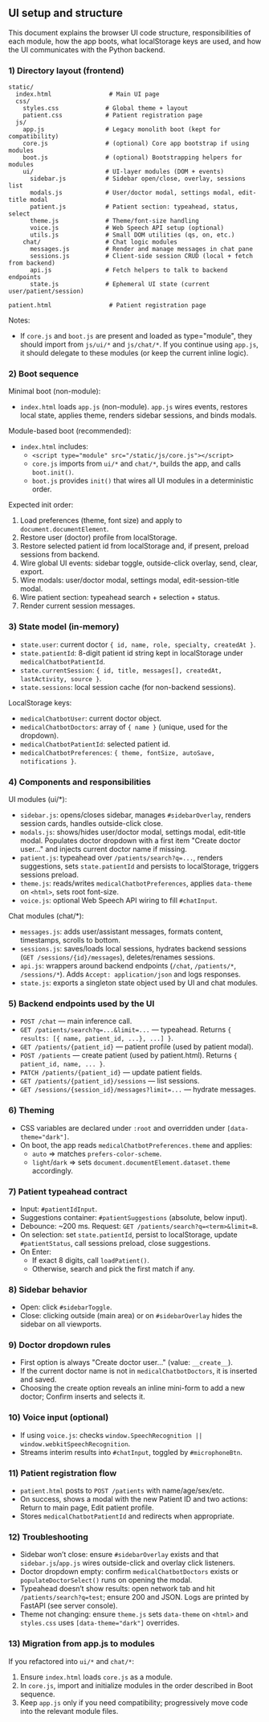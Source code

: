 ## UI setup and structure

This document explains the browser UI code structure, responsibilities of each module, how the app boots, what localStorage keys are used, and how the UI communicates with the Python backend.

### 1) Directory layout (frontend)

```
static/
  index.html                # Main UI page
  css/
    styles.css             # Global theme + layout
    patient.css            # Patient registration page
  js/
    app.js                 # Legacy monolith boot (kept for compatibility)
    core.js                # (optional) Core app bootstrap if using modules
    boot.js                # (optional) Bootstrapping helpers for modules
    ui/                    # UI-layer modules (DOM + events)
      sidebar.js           # Sidebar open/close, overlay, sessions list
      modals.js            # User/doctor modal, settings modal, edit-title modal
      patient.js           # Patient section: typeahead, status, select
      theme.js             # Theme/font-size handling
      voice.js             # Web Speech API setup (optional)
      utils.js             # Small DOM utilities (qs, on, etc.)
    chat/                  # Chat logic modules
      messages.js          # Render and manage messages in chat pane
      sessions.js          # Client-side session CRUD (local + fetch from backend)
      api.js               # Fetch helpers to talk to backend endpoints
      state.js             # Ephemeral UI state (current user/patient/session)

patient.html                # Patient registration page
```

Notes:
- If `core.js` and `boot.js` are present and loaded as type="module", they should import from `js/ui/*` and `js/chat/*`. If you continue using `app.js`, it should delegate to these modules (or keep the current inline logic).

### 2) Boot sequence

Minimal boot (non-module):
- `index.html` loads `app.js` (non-module). `app.js` wires events, restores local state, applies theme, renders sidebar sessions, and binds modals.

Module-based boot (recommended):
- `index.html` includes:
  - `<script type="module" src="/static/js/core.js"></script>`
  - `core.js` imports from `ui/*` and `chat/*`, builds the app, and calls `boot.init()`.
  - `boot.js` provides `init()` that wires all UI modules in a deterministic order.

Expected init order:
1. Load preferences (theme, font size) and apply to `document.documentElement`.
2. Restore user (doctor) profile from localStorage.
3. Restore selected patient id from localStorage and, if present, preload sessions from backend.
4. Wire global UI events: sidebar toggle, outside-click overlay, send, clear, export.
5. Wire modals: user/doctor modal, settings modal, edit-session-title modal.
6. Wire patient section: typeahead search + selection + status.
7. Render current session messages.

### 3) State model (in-memory)

- `state.user`: current doctor `{ id, name, role, specialty, createdAt }`.
- `state.patientId`: 8-digit patient id string kept in localStorage under `medicalChatbotPatientId`.
- `state.currentSession`: `{ id, title, messages[], createdAt, lastActivity, source }`.
- `state.sessions`: local session cache (for non-backend sessions).

LocalStorage keys:
- `medicalChatbotUser`: current doctor object.
- `medicalChatbotDoctors`: array of `{ name }` (unique, used for the dropdown).
- `medicalChatbotPatientId`: selected patient id.
- `medicalChatbotPreferences`: `{ theme, fontSize, autoSave, notifications }`.

### 4) Components and responsibilities

UI modules (ui/*):
- `sidebar.js`: opens/closes sidebar, manages `#sidebarOverlay`, renders session cards, handles outside-click close.
- `modals.js`: shows/hides user/doctor modal, settings modal, edit-title modal. Populates doctor dropdown with a first item "Create doctor user..." and injects current doctor name if missing.
- `patient.js`: typeahead over `/patients/search?q=...`, renders suggestions, sets `state.patientId` and persists to localStorage, triggers sessions preload.
- `theme.js`: reads/writes `medicalChatbotPreferences`, applies `data-theme` on `<html>`, sets root font-size.
- `voice.js`: optional Web Speech API wiring to fill `#chatInput`.

Chat modules (chat/*):
- `messages.js`: adds user/assistant messages, formats content, timestamps, scrolls to bottom.
- `sessions.js`: saves/loads local sessions, hydrates backend sessions (`GET /sessions/{id}/messages`), deletes/renames sessions.
- `api.js`: wrappers around backend endpoints (`/chat`, `/patients/*`, `/sessions/*`). Adds `Accept: application/json` and logs responses.
- `state.js`: exports a singleton state object used by UI and chat modules.

### 5) Backend endpoints used by the UI

- `POST /chat` — main inference call.
- `GET /patients/search?q=...&limit=...` — typeahead. Returns `{ results: [{ name, patient_id, ...}, ...] }`.
- `GET /patients/{patient_id}` — patient profile (used by patient modal).
- `POST /patients` — create patient (used by patient.html). Returns `{ patient_id, name, ... }`.
- `PATCH /patients/{patient_id}` — update patient fields.
- `GET /patients/{patient_id}/sessions` — list sessions.
- `GET /sessions/{session_id}/messages?limit=...` — hydrate messages.

### 6) Theming

- CSS variables are declared under `:root` and overridden under `[data-theme="dark"]`.
- On boot, the app reads `medicalChatbotPreferences.theme` and applies:
  - `auto` => matches `prefers-color-scheme`.
  - `light`/`dark` => sets `document.documentElement.dataset.theme` accordingly.

### 7) Patient typeahead contract

- Input: `#patientIdInput`.
- Suggestions container: `#patientSuggestions` (absolute, below input).
- Debounce: ~200 ms. Request: `GET /patients/search?q=<term>&limit=8`.
- On selection: set `state.patientId`, persist to localStorage, update `#patientStatus`, call sessions preload, close suggestions.
- On Enter:
  - If exact 8 digits, call `loadPatient()`.
  - Otherwise, search and pick the first match if any.

### 8) Sidebar behavior

- Open: click `#sidebarToggle`.
- Close: clicking outside (main area) or on `#sidebarOverlay` hides the sidebar on all viewports.

### 9) Doctor dropdown rules

- First option is always "Create doctor user..." (value: `__create__`).
- If the current doctor name is not in `medicalChatbotDoctors`, it is inserted and saved.
- Choosing the create option reveals an inline mini-form to add a new doctor; Confirm inserts and selects it.

### 10) Voice input (optional)

- If using `voice.js`: checks `window.SpeechRecognition || window.webkitSpeechRecognition`.
- Streams interim results into `#chatInput`, toggled by `#microphoneBtn`.

### 11) Patient registration flow

- `patient.html` posts to `POST /patients` with name/age/sex/etc.
- On success, shows a modal with the new Patient ID and two actions: Return to main page, Edit patient profile.
- Stores `medicalChatbotPatientId` and redirects when appropriate.

### 12) Troubleshooting

- Sidebar won’t close: ensure `#sidebarOverlay` exists and that `sidebar.js`/`app.js` wires outside-click and overlay click listeners.
- Doctor dropdown empty: confirm `medicalChatbotDoctors` exists or `populateDoctorSelect()` runs on opening the modal.
- Typeahead doesn’t show results: open network tab and hit `/patients/search?q=test`; ensure 200 and JSON. Logs are printed by FastAPI (see server console).
- Theme not changing: ensure `theme.js` sets `data-theme` on `<html>` and `styles.css` uses `[data-theme="dark"]` overrides.

### 13) Migration from app.js to modules

If you refactored into `ui/*` and `chat/*`:
1. Ensure `index.html` loads `core.js` as a module.
2. In `core.js`, import and initialize modules in the order described in Boot sequence.
3. Keep `app.js` only if you need compatibility; progressively move code into the relevant module files.


